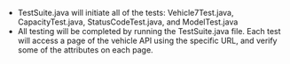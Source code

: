 - TestSuite.java will initiate all of the tests: Vehicle7Test.java, CapacityTest.java, StatusCodeTest.java, and ModelTest.java
- All testing will be completed by running the TestSuite.java file. Each test will access a page of the 
vehicle API using the specific URL, and verify some of the attributes on each page.

